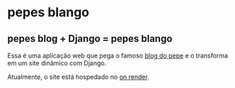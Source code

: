# pepes blango

## pepes blog + Django = pepes blango

Essa é uma aplicação web que pega o famoso [blog do pepe](https://pedroazeredo04.github.io/pepes_blog/) e o transforma em um site dinâmico com Django.

Atualmente, o site está hospedado no [on render](https://pepes-blango.onrender.com).
